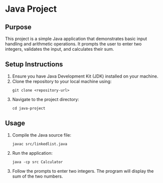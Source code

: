 # Java Project

## Purpose
This project is a simple Java application that demonstrates basic input handling and arithmetic operations. It prompts the user to enter two integers, validates the input, and calculates their sum.

## Setup Instructions
1. Ensure you have Java Development Kit (JDK) installed on your machine.
2. Clone the repository to your local machine using:
   ```
   git clone <repository-url>
   ```
3. Navigate to the project directory:
   ```
   cd java-project
   ```

## Usage
1. Compile the Java source file:
   ```
   javac src/linkedlist.java
   ```
2. Run the application:
   ```
   java -cp src Calculator
   ```
3. Follow the prompts to enter two integers. The program will display the sum of the two numbers.